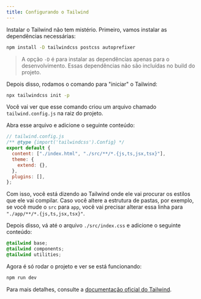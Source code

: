 ```yaml
---
title: Configurando o Tailwind
---
```


Instalar o Tailwind não tem mistério. Primeiro, vamos instalar as dependências necessárias:

```bash
npm install -D tailwindcss postcss autoprefixer
```

> A opção `-D` é para instalar as dependências apenas para o desenvolvimento. Essas dependências não são incluídas no build do projeto.

Depois disso, rodamos o comando para "iniciar" o Tailwind:

```bash
npx tailwindcss init -p
```

Você vai ver que esse comando criou um arquivo chamado `tailwind.config.js` na raiz do projeto.

Abra esse arquivo e adicione o seguinte conteúdo:

```js
// tailwind.config.js
/** @type {import('tailwindcss').Config} */
export default {
  content: ["./index.html", "./src/**/*.{js,ts,jsx,tsx}"],
  theme: {
    extend: {},
  },
  plugins: [],
};
```

Com isso, você está dizendo ao Tailwind onde ele vai procurar os estilos que ele vai compilar. Caso você altere a estrutura de pastas, por exemplo, se você mude o `src` para `app`, você vai precisar alterar essa linha para `"./app/**/*.{js,ts,jsx,tsx}"`.

Depois disso, vá até o arquivo `./src/index.css` e adicione o seguinte conteúdo:

```css
@tailwind base;
@tailwind components;
@tailwind utilities;
```

Agora é só rodar o projeto e ver se está funcionando:

```bash
npm run dev
```

Para mais detalhes, consulte a [documentação oficial do Tailwind](https://tailwindcss.com/docs/guides/vite).
